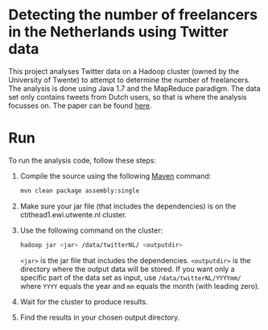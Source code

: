 # Detecting the number of freelancers in the Netherlands using Twitter data
This project analyses Twitter data on a Hadoop cluster (owned by the University of Twente) to attempt to determine the number of freelancers. The analysis is done using Java 1.7 and the MapReduce paradigm. The data set only contains tweets from Dutch users, so that is where the analysis focusses on. The paper can be found [here](paper.pdf).

# Run
To run the analysis code, follow these steps:

1. Compile the source using the following [Maven](https://maven.apache.org/) command:
    ```sh
    mvn clean package assembly:single
    ```
    
1. Make sure your jar file (that includes the dependencies) is on the ctithead1.ewi.utwente.nl cluster.
1. Use the following command on the cluster:
    ```sh
    hadoop jar <jar> /data/twitterNL/ <outputdir>
    ```
    
    `<jar>` is the jar file that includes the dependencies. 
    `<outputdir>` is the directory where the output data will be stored.
    If you want only a specific part of the data set as input, use `/data/twitterNL/YYYYmm/` where `YYYY` equals the year and `mm` equals the month (with leading zero).
1. Wait for the cluster to produce results.
1. Find the results in your chosen output directory.
